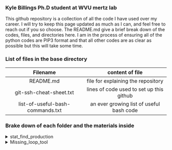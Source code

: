 ### Kyle Billings Ph.D student at WVU mertz lab 
This github repository is a collection of all the code I have used over my career. I will try to keep this page updated as much as I can, and feel free to reach out if you so choose. The README.md give a brief break down of the codes, files, and directories here. I am in the process of ensuring all of the python codes are PIP3 format and that all other codes are as clear as possible but this will take some time. 
### List of files in the base directory 
| Filename      | content of file |
|:----------------------------------:|:---------------------------------------:|
|README.md                           | file for explaining the repository      |
|git-ssh-cheat-sheet.txt             | lines of code used to set up this github|
|list-of-useful-bash-commands.txt    | an ever growing list of useful bash code|


[//]: <> (This is a comment in markdown; below is a colasped list)

### Brake down of each folder and the materials inside

<details>
<summary> stat_find_production </summary>
<br>
  A directory containing code to help in the indentifaction of when production of MD simulations starts.
 
  **Contains**
 
  - simple_eq_check.py
    - Python code that when given a text file with measurnets will calculate the autocorrelation of the timeseries, returns the estimated frame at to strat analysis. This is done by using takeing a block of the data, finding the standard devation(stdev) of that block, and comparing that stdev to the wanted confidence interval. If that block is not less than the confidence interval another block of data is added untill we are less than the interval.
  - check_if_stationary.py
    - python code using Augmented Dickey-Fuller test to verifiy that the data is  stationary (aka at equalbrium) this is a work in progress, beacuse there is some memory isseus depending on the size of the data. 
</details>


<details>
  <summary> Missing_loop_tool </summary>

  This folder contains the pyton code and an example bash scirpt for modeling missing loops into a protein chain
  
  **Contains**

  - genrated_seq_file.py
    - A python code that takes a user defined PDB file, the chain to work on, and the name of a outfile, and uses the modeller package to create a homology model of the missing loops.
  - do_all.sh
    - A bash scirpt example written to loop through a list of PDB files stored locally on the computer, and model in the missing loops
</details>




